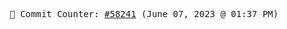 <p align="center">
    <samp>
        📮 Commit Counter: <a href="https://github.com/Javascript-void0/Javascript-void0/commits/main">#58241</a> (June 07, 2023 @ 01:37 PM)
    </samp>
</p>